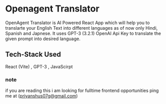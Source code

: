﻿# Openagent Translator
OpenAgent Translator is AI Powered React App which will help you to translarte your English Text into different languages as of now only Hindi, Spanish and Japnese.
It uses GPT-3 (3.2.1) OpenAI Api Key to translate the given prompt into desired language.

## Tech-Stack Used
React (Vite) , GPT-3 , JavaScirpt

### note
if you are reading this i am looking for fulltime frontend opportunities ping me at (priyanshus07g@gmail.com)
